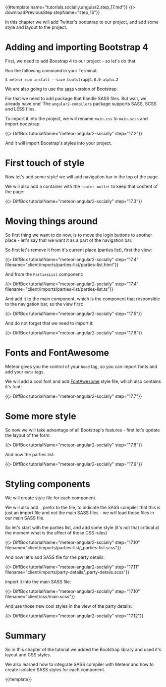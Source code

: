 {{#template name="tutorials.socially.angular2.step_17.md"}}
{{> downloadPreviousStep stepName="step_16"}}

In this chapter we will add Twitter's bootstrap to our project, and add some style and layout to the project.

# Adding and importing Bootstrap 4

First, we need to add Boostrap 4 to our project - so let's do that.

Run the following command in your Terminal:

    $ meteor npm install --save bootstrap@4.0.0-alpha.2

We are also going to use the [sass](http://sass-lang.com/) version of Bootstrap.

For that we need to add package that handle SASS files. But wait, we already have one! The `angular2-compilers` package supports SASS, SCSS and LESS files.

To import it into the project, we will rename `main.css` to `main.scss` and import bootstrap:

{{> DiffBox tutorialName="meteor-angular2-socially" step="17.2"}}

And it will import Boostrap's styles into your project.

# First touch of style

Now let's add some style! we will add navigation bar in the top of the page.

We will also add a container with the `router-outlet` to keep that content of the page:

{{> DiffBox tutorialName="meteor-angular2-socially" step="17.3"}}

# Moving things around

So first thing we want to do now, is to move the login buttons to another place - let's say that we want it as a part of the navigation bar.

So first let's remove it from it's current place (parties list), first the view:

{{> DiffBox tutorialName="meteor-angular2-socially" step="17.4" filename="client/imports/parties-list/parties-list.html"}}

And from the `PartiesList` component:

{{> DiffBox tutorialName="meteor-angular2-socially" step="17.4" filename="client/imports/parties-list/parties-list.ts"}}

And add it to the main component, which is the component that responsible to the navigation bar, so the view first:

{{> DiffBox tutorialName="meteor-angular2-socially" step="17.5"}}

And do not forget that we need to import it:

{{> DiffBox tutorialName="meteor-angular2-socially" step="17.6"}}

# Fonts and FontAwesome

Meteor gives you the control of your `head` tag, so you can import fonts and add your `meta` tags.

We will add a cool font and add [FontAwesome](https://fortawesome.github.io/Font-Awesome/) style file, which also contains it's font:

{{> DiffBox tutorialName="meteor-angular2-socially" step="17.7"}}

# Some more style

So now we will take advantage of all Bootstrap's features - first let's update the layout of the form:

{{> DiffBox tutorialName="meteor-angular2-socially" step="17.8"}}

And now the parties list:

{{> DiffBox tutorialName="meteor-angular2-socially" step="17.9"}}

# Styling components

We will create style file for each component.

We will also add `_` prefix to the file, to indicate the SASS compiler that this is just an import file and not the main SASS files - we will load those files in our main SASS file.

So let's start with the parties list, and add some style (it's not that critical at the moment what is the effect of those CSS rules)

{{> DiffBox tutorialName="meteor-angular2-socially" step="17.10" filename="client/imports/parties-list/_parties-list.scss"}}

And now let's add SASS file for the party details:

{{> DiffBox tutorialName="meteor-angular2-socially" step="17.11" filename="client/imports/party-details/_party-details.scss"}}

import it into the main SASS file:

{{> DiffBox tutorialName="meteor-angular2-socially" step="17.10" filename="client/css/main.scss"}}

And use those new cool styles in the view of the party details:

{{> DiffBox tutorialName="meteor-angular2-socially" step="17.12"}}


# Summary

So in this chapter of the tutorial we added the Bootstrap library and used it's layout and CSS styles.

We also learned how to integrate SASS compiler with Meteor and how to create isolated SASS styles for each component.

{{/template}}
